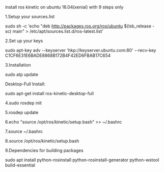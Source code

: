 install ros kinetic on ubuntu 16.04(xenial) with 9 steps only

1.Setup your sources.list

sudo sh -c 'echo "deb http://packages.ros.org/ros/ubuntu $(lsb_release -sc) main" > /etc/apt/sources.list.d/ros-latest.list'

2.Set up your keys

sudo apt-key adv --keyserver 'hkp://keyserver.ubuntu.com:80' --recv-key C1CF6E31E6BADE8868B172B4F42ED6FBAB17C654

3.Installation

sudo atp update

Desktop-Full Install:

sudo apt-get install ros-kinetic-desktop-full

4.sudo rosdep init

5.rosdep update

6.echo "source /opt/ros/kinetic/setup.bash" >> ~/.bashrc

7.source ~/.bashrc

8.source /opt/ros/kinetic/setup.bash

9.Dependencies for building packages

sudo apt install python-rosinstall python-rosinstall-generator python-wstool build-essential
